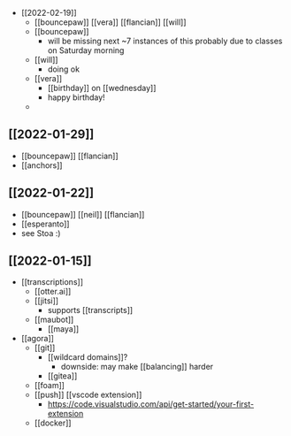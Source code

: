 - [[2022-02-19]]
	- [[bouncepaw]] [[vera]] [[flancian]] [[will]]
	- [[bouncepaw]]
		- will be missing next ~7 instances of this probably due to classes on Saturday morning
	- [[will]]
		- doing ok
	- [[vera]]
		- [[birthday]] on [[wednesday]]
		- happy birthday!
	-
## [[2022-01-29]]
- [[bouncepaw]] [[flancian]]
- [[anchors]]
## [[2022-01-22]]
- [[bouncepaw]] [[neil]] [[flancian]]
- [[esperanto]]
- see Stoa :)
## [[2022-01-15]]
- [[transcriptions]]
	- [[otter.ai]]
	- [[jitsi]]
		- supports [[transcripts]]
	- [[maubot]]
		- [[maya]]
- [[agora]]
	- [[git]]
		- [[wildcard domains]]?
			- downside: may make [[balancing]] harder
		- [[gitea]]
	- [[foam]]
	- [[push]] [[vscode extension]]
		- https://code.visualstudio.com/api/get-started/your-first-extension
	- [[docker]]